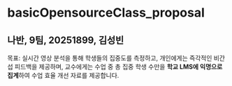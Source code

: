# basicOpensourceClass_proposal
**나반, 9팀, 20251899, 김성빈**
---
목표: 실시간 영상 분석을 통해 학생들의 집중도를 측정하고, 개인에게는 즉각적인 비간섭 피드백을 제공하며, 교수에게는 수업 중 총 집중 학생 수만을 **학교 LMS에 익명으로 집계**하여 수업 효율 개선 자료를 제공합니다.
